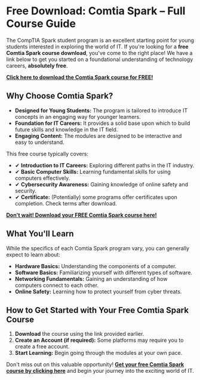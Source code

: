 # Free Download: Comtia Spark – Full Course Guide

The CompTIA Spark student program is an excellent starting point for young students interested in exploring the world of IT. If you're looking for a **free Comtia Spark course download**, you've come to the right place! We have a link below to get you started on a foundational understanding of technology careers, **absolutely free**.

[**Click here to download the Comtia Spark course for FREE!**](https://udemywork.com/comtia-spark)

## Why Choose Comtia Spark?

*   **Designed for Young Students:** The program is tailored to introduce IT concepts in an engaging way for younger learners.
*   **Foundation for IT Careers:** It provides a solid base upon which to build future skills and knowledge in the IT field.
*   **Engaging Content:** The modules are designed to be interactive and easy to understand.

This free course typically covers:

*   ✔ **Introduction to IT Careers:** Exploring different paths in the IT industry.
*   ✔ **Basic Computer Skills:** Learning fundamental skills for using computers effectively.
*   ✔ **Cybersecurity Awareness:** Gaining knowledge of online safety and security.
*   ✔ **Certificate:** (Potentially) some programs offer certificates upon completion. Check terms after download.

[**Don't wait! Download your FREE Comtia Spark course here!**](https://udemywork.com/comtia-spark)

## What You'll Learn

While the specifics of each Comtia Spark program vary, you can generally expect to learn about:

*   **Hardware Basics:** Understanding the components of a computer.
*   **Software Basics:** Familiarizing yourself with different types of software.
*   **Networking Fundamentals:** Gaining an understanding of how computers connect to each other.
*   **Online Safety:** Learning how to protect yourself from cyber threats.

## How to Get Started with Your Free Comtia Spark Course

1.  **Download** the course using the link provided earlier.
2.  **Create an Account (if required):** Some platforms may require you to create a free account.
3.  **Start Learning:** Begin going through the modules at your own pace.

Don't miss out on this valuable opportunity! **[Get your free Comtia Spark course by clicking here](https://udemywork.com/comtia-spark)** and begin your journey into the exciting world of IT.
